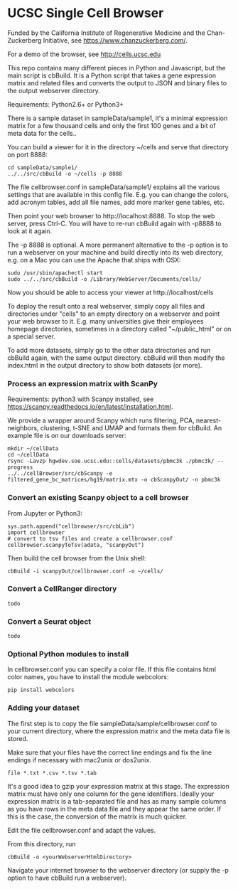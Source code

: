 UCSC Single Cell Browser
========================

Funded by the California Institute of Regenerative Medicine and the Chan-Zuckerberg Initiative, see https://www.chanzuckerberg.com/.

For a demo of the browser, see http://cells.ucsc.edu

This repo contains many different pieces in Python and Javascript, but the main script is
cbBuild. It is a Python script that takes a gene expression matrix and related files and
converts the output to JSON and binary files to the output webserver directory.

Requirements: Python2.6+ or Python3+

There is a sample dataset in sampleData/sample1, it's a minimal expression
matrix for a few thousand cells and only the first 100 genes and a bit of meta
data for the cells..

You can build a viewer for it in the directory ~/cells and serve that directory on port 8888:

    cd sampleData/sample1/
    ../../src/cbBuild -o ~/cells -p 8888

The file cellbrowser.conf in sampleData/sample1/ explains all the various settings
that are available in this config file. E.g. you can change the colors, add acronym tables,
add all file names, add more marker gene tables, etc.

Then point your web browser to http://localhost:8888. To stop the web server, press Ctrl-C. 
You will have to re-run cbBuild again with -p8888 to look at it again.

The -p 8888 is optional. A more permanent alternative to the -p option is to
run a webserver on your machine and build directly into its web directory, e.g.
on a Mac you can use the Apache that ships with OSX:

    sudo /usr/sbin/apachectl start
    sudo ../../src/cbBuild -o /Library/WebServer/Documents/cells/

Now you should be able to access your viewer at http://localhost/cells

To deploy the result onto a real webserver, simply copy all files and directories
under "cells" to an empty directory on a webserver and point your
web browser to it. E.g. many universities give their employees homepage
directories, sometimes in a directory called "~/public_html" or on a special server.

To add more datasets, simply go to the other data directories and run cbBuild again, with
the same output directory. cbBuild will then modify the index.html in the output
directory to show both datasets (or more).

### Process an expression matrix with ScanPy

Requirements: python3 with Scanpy installed, see https://scanpy.readthedocs.io/en/latest/installation.html.

We provide a wrapper around Scanpy which runs filtering, PCA, nearest-neighbors, clustering, t-SNE and
UMAP and formats them for cbBuild. An example file is on our downloads server:

    mkdir ~/cellData
    cd ~/cellData
    rsync -Lavzp hgwdev.soe.ucsc.edu::cells/datasets/pbmc3k ./pbmc3k/ --progress
    ../../cellBrowser/src/cbScanpy -e filtered_gene_bc_matrices/hg19/matrix.mtx -o cbScanpyOut/ -n pbmc3k

### Convert an existing Scanpy object to a cell browser

From Jupyter or Python3:

    sys.path.append("cellbrowser/src/cbLib")
    import cellbrowser
    # convert to tsv files and create a cellbrowser.conf
    cellbrowser.scanpyToTsv(adata, "scanpyOut")

Then build the cell browser from the Unix shell:

    cbBuild -i scanpyOut/cellbrowser.conf -o ~/cells/

### Convert a CellRanger directory

    todo

### Convert a Seurat object

    todo

### Optional Python modules to install

In cellbrowser.conf you can specify a color file. If this file contains html color names, you
have to install the module webcolors:

    pip install webcolors

### Adding your dataset

The first step is to copy the file sampleData/sample/cellbrowser.conf to your current directory, where
the expression matrix and the meta data file is stored. 

Make sure that your files have the correct line endings and fix the line endings if necessary with mac2unix or dos2unix.

    file *.txt *.csv *.tsv *.tab

It's a good idea to gzip your expression matrix at this stage. The expression matrix must have
only one column for the gene identifiers. Ideally your expression matrix is a
tab-separated file and has as many sample columns as you have rows in the meta
data file  and they appear the same order. If this is the case, the conversion of the matrix
is much quicker.

Edit the file cellbrowser.conf and adapt the values.

From this directory, run 

    cbBuild -o <yourWebserverHtmlDirectory>

Navigate your internet browser to the webserver directory (or supply the -p
<port> option to have cbBuild run a webserver).

